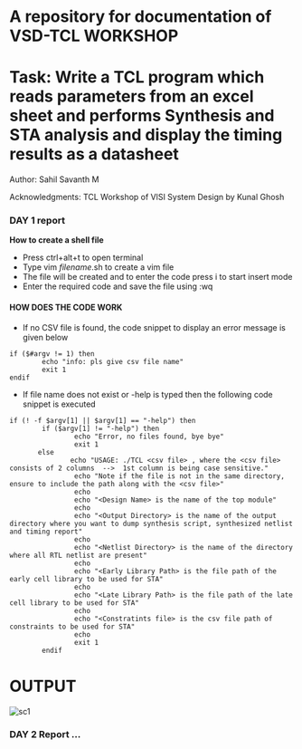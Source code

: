 # A repository for documentation of VSD-TCL WORKSHOP
# Task: Write a TCL program which reads parameters from an excel sheet and performs Synthesis and STA analysis and display the timing results as a datasheet
Author: Sahil Savanth M

Acknowledgments: TCL Workshop of VlSI System Design by Kunal Ghosh

### DAY 1 report 
**How to create a shell file**
* Press ctrl+alt+t to open terminal
* Type vim *filename*.sh to create a vim file
* The file will be created and to enter the code press i to start insert mode
* Enter the required code and save the file using :wq
#### **HOW DOES THE CODE WORK**
* If no CSV file is found, the code snippet to display an error message is given below
```
if ($#argv != 1) then
        echo "info: pls give csv file name"
        exit 1
endif
```
* If file name does not exist or -help is typed then the following code snippet is executed
```
if (! -f $argv[1] || $argv[1] == "-help") then
        if ($argv[1] != "-help") then
                echo "Error, no files found, bye bye"
                exit 1
       else
               echo "USAGE: ./TCL <csv file> , where the <csv file> consists of 2 columns  -->  1st column is being case sensitive."
                echo "Note if the file is not in the same directory, ensure to include the path along with the <csv file>"
                echo
                echo "<Design Name> is the name of the top module"
                echo
                echo "<Output Directory> is the name of the output directory where you want to dump synthesis script, synthesized netlist and timing report"
                echo
                echo "<Netlist Directory> is the name of the directory where all RTL netlist are present"
                echo
                echo "<Early Library Path> is the file path of the early cell library to be used for STA"
                echo
                echo "<Late Library Path> is the file path of the late cell library to be used for STA"
                echo
                echo "<Constratints file> is the csv file path of constraints to be used for STA"
                echo
                exit 1
        endif

```
# OUTPUT
![sc1](https://github.com/SahilMSavanth/TCLsession/assets/125793271/1534e21f-65ff-401d-9584-4bc355ebe9c0)

### DAY 2 Report ...
